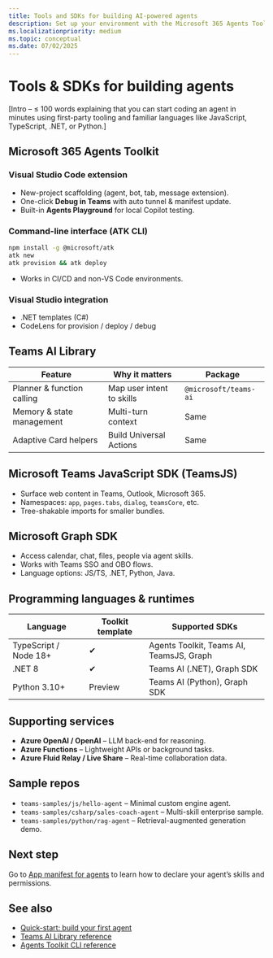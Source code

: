 ```yaml
---
title: Tools and SDKs for building AI-powered agents  
description: Set up your environment with the Microsoft 365 Agents Toolkit, Teams AI Library, TeamsJS, and other SDKs used to create, debug, and deploy agents.  
ms.localizationpriority: medium  
ms.topic: conceptual
ms.date: 07/02/2025  
---
```

# Tools & SDKs for building agents  

[Intro – ≤ 100 words explaining that you can start coding an agent in minutes using first-party tooling and familiar languages like JavaScript, TypeScript, .NET, or Python.]

## Microsoft 365 Agents Toolkit  

### Visual Studio Code extension  

- New-project scaffolding (agent, bot, tab, message extension).  
- One-click **Debug in Teams** with auto tunnel & manifest update.  
- Built-in **Agents Playground** for local Copilot testing.  

### Command-line interface (ATK CLI)  

```bash
npm install -g @microsoft/atk
atk new
atk provision && atk deploy
```  

- Works in CI/CD and non-VS Code environments.  

### Visual Studio integration  

- .NET templates (C#)  
- CodeLens for provision / deploy / debug  

## Teams AI Library  

| Feature | Why it matters | Package |  
|---------|----------------|---------|  
| Planner & function calling | Map user intent to skills | `@microsoft/teams-ai` |  
| Memory & state management | Multi-turn context | Same |  
| Adaptive Card helpers | Build Universal Actions | Same |

## Microsoft Teams JavaScript SDK (TeamsJS)  

- Surface web content in Teams, Outlook, Microsoft 365.  
- Namespaces: `app`, `pages.tabs`, `dialog`, `teamsCore`, etc.  
- Tree-shakable imports for smaller bundles.  

## Microsoft Graph SDK  

- Access calendar, chat, files, people via agent skills.  
- Works with Teams SSO and OBO flows.  
- Language options: JS/TS, .NET, Python, Java.

## Programming languages & runtimes  

| Language | Toolkit template | Supported SDKs |  
|----------|------------------|----------------|  
| TypeScript / Node 18+ | ✔ | Agents Toolkit, Teams AI, TeamsJS, Graph |  
| .NET 8 | ✔ | Teams AI (.NET), Graph SDK |  
| Python 3.10+ | Preview | Teams AI (Python), Graph SDK |

## Supporting services  

- **Azure OpenAI / OpenAI** – LLM back-end for reasoning.  
- **Azure Functions** – Lightweight APIs or background tasks.  
- **Azure Fluid Relay / Live Share** – Real-time collaboration data.  

## Sample repos  

- `teams-samples/js/hello-agent` – Minimal custom engine agent.  
- `teams-samples/csharp/sales-coach-agent` – Multi-skill enterprise sample.  
- `teams-samples/python/rag-agent` – Retrieval-augmented generation demo.  

## Next step  

Go to [App manifest for agents](app-manifest-for-agents-outline.md) to learn how to declare your agent’s skills and permissions.

## See also  

- [Quick-start: build your first agent](../get-started/quick-start-build-your-first-agent-outline.md)  
- [Teams AI Library reference](https://aka.ms/teams-ai-lib)  
- [Agents Toolkit CLI reference](../../toolkit/Microsoft-365-Agents-Toolkit-CLI.md)
